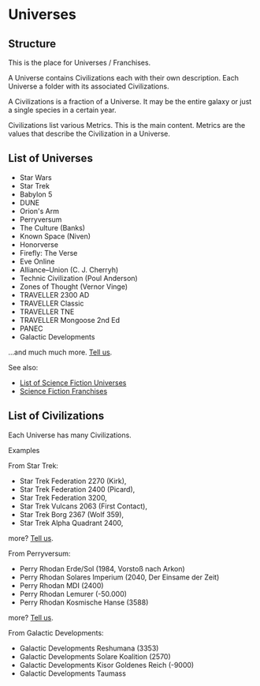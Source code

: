 # Universes

## Structure

This is the place for Universes / Franchises.

A Universe contains Civilizations each with their own description. Each Universe a folder with its associated Civilizations. 

A Civilizations is a fraction of a Universe. It may be the entire galaxy or just a single species in a certain year. 

Civilizations list various Metrics. This is the main content. Metrics are the values that describe the Civilization in a Universe.

## List of Universes

- Star Wars
- Star Trek
- Babylon 5
- DUNE
- Orion's Arm
- Perryversum
- The Culture (Banks)
- Known Space (Niven)
- Honorverse
- Firefly: The Verse 
- Eve Online
- Alliance–Union (C. J. Cherryh)
- Technic Civilization (Poul Anderson)
- Zones of Thought (Vernor Vinge)
- TRAVELLER 2300 AD
- TRAVELLER Classic
- TRAVELLER TNE
- TRAVELLER Mongoose 2nd Ed
- PANEC
- Galactic Developments

...and much much more. [Tell us](https://discordapp.com/channels/1136704642986811423/1153448297915220058).

See also:
- [List of Science Fiction Universes](https://en.wikipedia.org/wiki/List_of_science_fiction_universes)
- [Science Fiction Franchises](https://en.wikipedia.org/wiki/Category:Science_fiction_franchises)

## List of Civilizations

Each Universe has many Civilizations.

Examples

From Star Trek:

- Star Trek Federation 2270 (Kirk), 
- Star Trek Federation 2400 (Picard), 
- Star Trek Federation 3200, 
- Star Trek Vulcans 2063 (First Contact), 
- Star Trek Borg 2367 (Wolf 359), 
- Star Trek Alpha Quadrant 2400, 

more? [Tell us](https://discordapp.com/channels/1136704642986811423/1153448297915220058).

From Perryversum:

- Perry Rhodan Erde/Sol (1984, Vorstoß nach Arkon)
- Perry Rhodan Solares Imperium (2040, Der Einsame der Zeit)
- Perry Rhodan MDI (2400)
- Perry Rhodan Lemurer (-50.000)
- Perry Rhodan Kosmische Hanse (3588)

more? [Tell us](https://discordapp.com/channels/1136704642986811423/1153448297915220058).

From Galactic Developments:

- Galactic Developments Reshumana (3353)
- Galactic Developments Solare Koalition (2570)
- Galactic Developments Kisor Goldenes Reich (-9000)
- Galactic Developments Taumass
